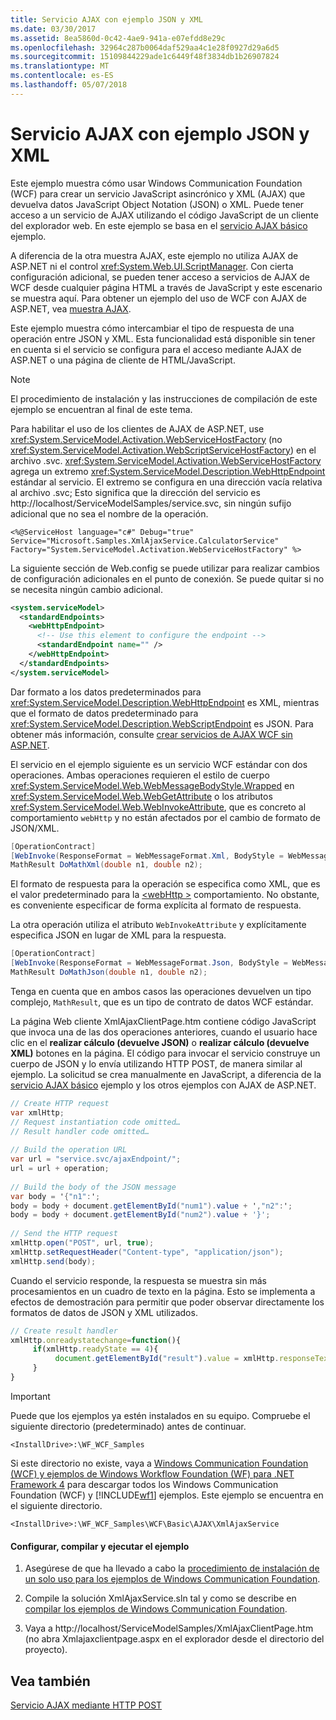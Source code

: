 ```yaml
---
title: Servicio AJAX con ejemplo JSON y XML
ms.date: 03/30/2017
ms.assetid: 8ea5860d-0c42-4ae9-941a-e07efdd8e29c
ms.openlocfilehash: 32964c287b0064daf529aa4c1e28f0927d29a6d5
ms.sourcegitcommit: 15109844229ade1c6449f48f3834db1b26907824
ms.translationtype: MT
ms.contentlocale: es-ES
ms.lasthandoff: 05/07/2018
---
```

# <a name="ajax-service-with-json-and-xml-sample"></a>Servicio AJAX con ejemplo JSON y XML
Este ejemplo muestra cómo usar Windows Communication Foundation (WCF) para crear un servicio JavaScript asincrónico y XML (AJAX) que devuelva datos JavaScript Object Notation (JSON) o XML. Puede tener acceso a un servicio de AJAX utilizando el código JavaScript de un cliente del explorador web. En este ejemplo se basa en el [servicio AJAX básico](../../../../docs/framework/wcf/samples/basic-ajax-service.md) ejemplo.  
  
 A diferencia de la otra muestra AJAX, este ejemplo no utiliza AJAX de ASP.NET ni el control <xref:System.Web.UI.ScriptManager>. Con cierta configuración adicional, se pueden tener acceso a servicios de AJAX de WCF desde cualquier página HTML a través de JavaScript y este escenario se muestra aquí. Para obtener un ejemplo del uso de WCF con AJAX de ASP.NET, vea [muestra AJAX](http://msdn.microsoft.com/library/f3fa45b3-44d5-4926-8cc4-a13c30a3bf3e).  
  
 Este ejemplo muestra cómo intercambiar el tipo de respuesta de una operación entre JSON y XML. Esta funcionalidad está disponible sin tener en cuenta si el servicio se configura para el acceso mediante AJAX de ASP.NET o una página de cliente de HTML/JavaScript.  
  
> [!NOTE]
>  El procedimiento de instalación y las instrucciones de compilación de este ejemplo se encuentran al final de este tema.  
  
 Para habilitar el uso de los clientes de AJAX de ASP.NET, use <xref:System.ServiceModel.Activation.WebServiceHostFactory> (no <xref:System.ServiceModel.Activation.WebScriptServiceHostFactory>) en el archivo .svc. <xref:System.ServiceModel.Activation.WebServiceHostFactory> agrega un extremo <xref:System.ServiceModel.Description.WebHttpEndpoint> estándar al servicio. El extremo se configura en una dirección vacía relativa al archivo .svc; Esto significa que la dirección del servicio es http://localhost/ServiceModelSamples/service.svc, sin ningún sufijo adicional que no sea el nombre de la operación.  
  
```svc
<%@ServiceHost language="c#" Debug="true" Service="Microsoft.Samples.XmlAjaxService.CalculatorService" Factory="System.ServiceModel.Activation.WebServiceHostFactory" %>  
```  
  
 La siguiente sección de Web.config se puede utilizar para realizar cambios de configuración adicionales en el punto de conexión. Se puede quitar si no se necesita ningún cambio adicional.  
  
```xml  
<system.serviceModel>  
  <standardEndpoints>  
    <webHttpEndpoint>  
      <!-- Use this element to configure the endpoint -->  
      <standardEndpoint name="" />  
    </webHttpEndpoint>  
  </standardEndpoints>  
</system.serviceModel>  
```  
  
 Dar formato a los datos predeterminados para <xref:System.ServiceModel.Description.WebHttpEndpoint> es XML, mientras que el formato de datos predeterminado para <xref:System.ServiceModel.Description.WebScriptEndpoint> es JSON. Para obtener más información, consulte [crear servicios de AJAX WCF sin ASP.NET](../../../../docs/framework/wcf/feature-details/creating-wcf-ajax-services-without-aspnet.md).  
  
 El servicio en el ejemplo siguiente es un servicio WCF estándar con dos operaciones. Ambas operaciones requieren el estilo de cuerpo <xref:System.ServiceModel.Web.WebMessageBodyStyle.Wrapped> en <xref:System.ServiceModel.Web.WebGetAttribute> o los atributos <xref:System.ServiceModel.Web.WebInvokeAttribute>, que es concreto al comportamiento `webHttp` y no están afectados por el cambio de formato de JSON/XML.  

```csharp
[OperationContract]  
[WebInvoke(ResponseFormat = WebMessageFormat.Xml, BodyStyle = WebMessageBodyStyle.Wrapped)]  
MathResult DoMathXml(double n1, double n2);  
```

 El formato de respuesta para la operación se especifica como XML, que es el valor predeterminado para la [ \<webHttp >](../../../../docs/framework/configure-apps/file-schema/wcf/webhttp.md) comportamiento. No obstante, es conveniente especificar de forma explícita al formato de respuesta.  
  
 La otra operación utiliza el atributo `WebInvokeAttribute` y explícitamente especifica JSON en lugar de XML para la respuesta.  

```csharp
[OperationContract]  
[WebInvoke(ResponseFormat = WebMessageFormat.Json, BodyStyle = WebMessageBodyStyle.Wrapped)]  
MathResult DoMathJson(double n1, double n2);  
```

 Tenga en cuenta que en ambos casos las operaciones devuelven un tipo complejo, `MathResult`, que es un tipo de contrato de datos WCF estándar.  
  
 La página Web cliente XmlAjaxClientPage.htm contiene código JavaScript que invoca una de las dos operaciones anteriores, cuando el usuario hace clic en el **realizar cálculo (devuelve JSON)** o **realizar cálculo (devuelve XML)**  botones en la página. El código para invocar el servicio construye un cuerpo de JSON y lo envía utilizando HTTP POST, de manera similar al ejemplo. La solicitud se crea manualmente en JavaScript, a diferencia de la [servicio AJAX básico](../../../../docs/framework/wcf/samples/basic-ajax-service.md) ejemplo y los otros ejemplos con AJAX de ASP.NET.  

```csharp
// Create HTTP request  
var xmlHttp;  
// Request instantiation code omitted…  
// Result handler code omitted…  
  
// Build the operation URL  
var url = "service.svc/ajaxEndpoint/";  
url = url + operation;  
  
// Build the body of the JSON message  
var body = '{"n1":';  
body = body + document.getElementById("num1").value + ',"n2":';  
body = body + document.getElementById("num2").value + '}';  
  
// Send the HTTP request  
xmlHttp.open("POST", url, true);  
xmlHttp.setRequestHeader("Content-type", "application/json");  
xmlHttp.send(body);  
```

 Cuando el servicio responde, la respuesta se muestra sin más procesamientos en un cuadro de texto en la página. Esto se implementa a efectos de demostración para permitir que poder observar directamente los formatos de datos de JSON y XML utilizados.  

```javascript
// Create result handler   
xmlHttp.onreadystatechange=function(){  
     if(xmlHttp.readyState == 4){  
          document.getElementById("result").value = xmlHttp.responseText;  
     }  
}  
```

> [!IMPORTANT]
>  Puede que los ejemplos ya estén instalados en su equipo. Compruebe el siguiente directorio (predeterminado) antes de continuar.  
>   
>  `<InstallDrive>:\WF_WCF_Samples`  
>   
>  Si este directorio no existe, vaya a [Windows Communication Foundation (WCF) y ejemplos de Windows Workflow Foundation (WF) para .NET Framework 4](http://go.microsoft.com/fwlink/?LinkId=150780) para descargar todos los Windows Communication Foundation (WCF) y [!INCLUDE[wf1](../../../../includes/wf1-md.md)] ejemplos. Este ejemplo se encuentra en el siguiente directorio.  
>   
>  `<InstallDrive>:\WF_WCF_Samples\WCF\Basic\AJAX\XmlAjaxService`  
  
#### <a name="to-set-up-build-and-run-the-sample"></a>Configurar, compilar y ejecutar el ejemplo  
  
1.  Asegúrese de que ha llevado a cabo la [procedimiento de instalación de un solo uso para los ejemplos de Windows Communication Foundation](../../../../docs/framework/wcf/samples/one-time-setup-procedure-for-the-wcf-samples.md).  
  
2.  Compile la solución XmlAjaxService.sln tal y como se describe en [compilar los ejemplos de Windows Communication Foundation](../../../../docs/framework/wcf/samples/building-the-samples.md).  
  
3.  Vaya a http://localhost/ServiceModelSamples/XmlAjaxClientPage.htm (no abra Xmlajaxclientpage.aspx en el explorador desde el directorio del proyecto).  
  
## <a name="see-also"></a>Vea también  
 [Servicio AJAX mediante HTTP POST](../../../../docs/framework/wcf/samples/ajax-service-using-http-post.md)
